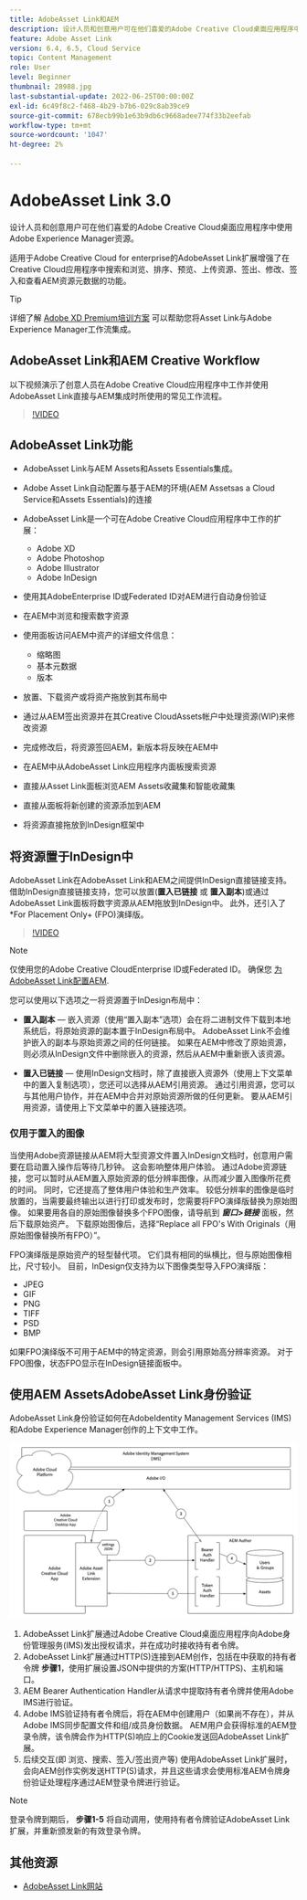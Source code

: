 ```yaml
---
title: AdobeAsset Link和AEM
description: 设计人员和创意用户可在他们喜爱的Adobe Creative Cloud桌面应用程序中使用Adobe Experience Manager资源。 适用于Adobe Creative Cloud for enterprise的AdobeAsset Link扩展增强了在Adobe XD、Photoshop、InDesign和Illustrator等Creative Cloud工具中搜索和浏览、排序、预览、上传资源、签出、修改、签入和查看AEM资源元数据的功能。
feature: Adobe Asset Link
version: 6.4, 6.5, Cloud Service
topic: Content Management
role: User
level: Beginner
thumbnail: 28988.jpg
last-substantial-update: 2022-06-25T00:00:00Z
exl-id: 6c49f8c2-f468-4b29-b7b6-029c8ab39ce9
source-git-commit: 678ecb99b1e63b9db6c9668adee774f33b2eefab
workflow-type: tm+mt
source-wordcount: '1047'
ht-degree: 2%

---
```


# AdobeAsset Link 3.0

设计人员和创意用户可在他们喜爱的Adobe Creative Cloud桌面应用程序中使用Adobe Experience Manager资源。

适用于Adobe Creative Cloud for enterprise的AdobeAsset Link扩展增强了在Creative Cloud应用程序中搜索和浏览、排序、预览、上传资源、签出、修改、签入和查看AEM资源元数据的功能。

>[!TIP]
>
> 详细了解 [Adobe XD Premium培训方案](https://helpx.adobe.com/support/xd.html) 可以帮助您将Asset Link与Adobe Experience Manager工作流集成。

## AdobeAsset Link和AEM Creative Workflow

以下视频演示了创意人员在Adobe Creative Cloud应用程序中工作并使用AdobeAsset Link直接与AEM集成时所使用的常见工作流程。

>[!VIDEO](https://video.tv.adobe.com/v/335927?quality=12&learn=on)

## AdobeAsset Link功能

+ AdobeAsset Link与AEM Assets和Assets Essentials集成。
+ Adobe Asset Link自动配置与基于AEM的环境(AEM Assetsas a Cloud Service和Assets Essentials)的连接
+ AdobeAsset Link是一个可在Adobe Creative Cloud应用程序中工作的扩展：

   + Adobe XD
   + Adobe Photoshop
   + Adobe Illustrator
   + Adobe InDesign

+ 使用其AdobeEnterprise ID或Federated ID对AEM进行自动身份验证
+ 在AEM中浏览和搜索数字资源
+ 使用面板访问AEM中资产的详细文件信息：
   + 缩略图
   + 基本元数据
   + 版本
+ 放置、下载资产或将资产拖放到其布局中
+ 通过从AEM签出资源并在其Creative CloudAssets帐户中处理资源(WIP)来修改资源
+ 完成修改后，将资源签回AEM，新版本将反映在AEM中
+ 在AEM中从AdobeAsset Link应用程序内面板搜索资源
+ 直接从Asset Link面板浏览AEM Assets收藏集和智能收藏集
+ 直接从面板将新创建的资源添加到AEM
+ 将资源直接拖放到InDesign框架中

## 将资源置于InDesign中

AdobeAsset Link在AdobeAsset Link和AEM之间提供InDesign直接链接支持。 借助InDesign直接链接支持，您可以放置(__置入已链接__ 或 __置入副本__)或通过AdobeAsset Link面板将数字资源从AEM拖放到InDesign中。 此外，还引入了*For Placement Only+ (FPO)演绎版。

>[!VIDEO](https://video.tv.adobe.com/v/28988?quality=12&learn=on)

>[!NOTE]
>
>仅使用您的Adobe Creative CloudEnterprise ID或Federated ID。 确保您 [为AdobeAsset Link配置AEM](https://helpx.adobe.com/cn/enterprise/using/adobe-asset-link.html).

您可以使用以下选项之一将资源置于InDesign布局中：

+ **置入副本**  — 嵌入资源（使用“置入副本”选项）会在将二进制文件下载到本地系统后，将原始资源的副本置于InDesign布局中。 AdobeAsset Link不会维护嵌入的副本与原始资源之间的任何链接。 如果在AEM中修改了原始资源，则必须从InDesign文件中删除嵌入的资源，然后从AEM中重新嵌入该资源。

+ **置入已链接**  — 使用InDesign文档时，除了直接嵌入资源外（使用上下文菜单中的置入复制选项），您还可以选择从AEM引用资源。 通过引用资源，您可以与其他用户协作，并在AEM中合并对原始资源所做的任何更新。 要从AEM引用资源，请使用上下文菜单中的置入链接选项。

### 仅用于置入的图像

当使用Adobe资源链接从AEM将大型资源文件置入InDesign文档时，创意用户需要在启动置入操作后等待几秒钟。 这会影响整体用户体验。 通过Adobe资源链接，您可以暂时从AEM置入原始资源的低分辨率图像，从而减少置入图像所花费的时间。 同时，它还提高了整体用户体验和生产效率。 较低分辨率的图像是临时放置的，当需要最终输出以进行打印或发布时，您需要将FPO演绎版替换为原始图像。 如果要用各自的原始图像替换多个FPO图像，请导航到 **_窗口>链接_** 面板，然后下载原始资产。 下载原始图像后，选择“Replace all FPO&#39;s With Originals（用原始图像替换所有FPO）”。

FPO演绎版是原始资产的轻型替代项。 它们具有相同的纵横比，但与原始图像相比，尺寸较小。 目前，InDesign仅支持为以下图像类型导入FPO演绎版：

+ JPEG
+ GIF
+ PNG
+ TIFF
+ PSD
+ BMP

如果FPO演绎版不可用于AEM中的特定资源，则会引用原始高分辨率资源。 对于FPO图像，状态FPO显示在InDesign链接面板中。

## 使用AEM AssetsAdobeAsset Link身份验证

AdobeAsset Link身份验证如何在AdobeIdentity Management Services (IMS)和Adobe Experience Manager创作的上下文中工作。

![AdobeAsset Link架构](assets/adobe-asset-link-article-understand.png)

1. AdobeAsset Link扩展通过Adobe Creative Cloud桌面应用程序向Adobe身份管理服务(IMS)发出授权请求，并在成功时接收持有者令牌。
1. AdobeAsset Link扩展通过HTTP(S)连接到AEM创作，包括在中获取的持有者令牌 **步骤1**，使用扩展设置JSON中提供的方案(HTTP/HTTPS)、主机和端口。
1. AEM Bearer Authentication Handler从请求中提取持有者令牌并使用Adobe IMS进行验证。
1. Adobe IMS验证持有者令牌后，将在AEM中创建用户（如果尚不存在），并从Adobe IMS同步配置文件和组/成员身份数据。 AEM用户会获得标准的AEM登录令牌，该令牌会作为HTTP(S)响应上的Cookie发送回AdobeAsset Link扩展。
1. 后续交互(即 浏览、搜索、签入/签出资产等) 使用AdobeAsset Link扩展时，会向AEM创作实例发送HTTP(S)请求，并且这些请求会使用标准AEM令牌身份验证处理程序通过AEM登录令牌进行验证。

>[!NOTE]
>
>登录令牌到期后， **步骤1-5** 将自动调用，使用持有者令牌验证AdobeAsset Link扩展，并重新颁发新的有效登录令牌。

## 其他资源

+ [AdobeAsset Link网站](https://www.adobe.com/cn/creativecloud/business/enterprise/adobe-asset-link.html)
